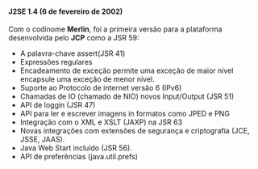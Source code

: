 #### J2SE 1.4 (6 de fevereiro de 2002)

	

Com o codinome **Merlin**, foi a primeira versão para a plataforma desenvolvida pelo **JCP** como a JSR 59:


* A palavra-chave assert(JSR 41)
* Expressões regulares
* Encadeamento de exceção permite uma exceção de maior nível encapsule uma exceção de menor nível.
* Suporte ao Protocolo de internet versão 6 (IPv6)
* Chamadas de IO (chamado de NIO) novos Input/Output (JSR 51)
* API de loggin (JSR 47)
* API para ler e escrever imagens in formatos como JPED e PNG
* Integração com o XML e XSLT (JAXP) na JSR 63
* Novas integrações com extensões de segurança e criptografia (JCE, JSSE, JAAS).
* Java Web Start incluído (JSR 56).
* API de preferências  (java.util.prefs) 